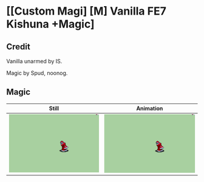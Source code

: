 # [\[Custom Magi\] \[M\] Vanilla FE7 Kishuna +Magic]

## Credit

Vanilla unarmed by IS.

Magic by Spud, noonog.

## Magic

| Still | Animation |
| :---: | :-------: |
| ![Magic still](./Magic_000.png) | ![Magic animation](./Magic.gif) |
